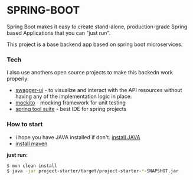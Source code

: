 # SPRING-BOOT
Spring Boot makes it easy to create stand-alone, production-grade Spring based Applications that you can "just run".

This project is a base backend app based on spring boot microservices.

### Tech

I also use anothers open source projects to make this backedn work properly:

* [swagger-ui] - to visualize and interact with the API resources without having any of the implementation logic in place.
* [mockito] - mocking framework for unit testing
* [spring tool suite] - best IDE for spring projects

### How to start
* i hope you have JAVA installed if don't. [install JAVA]
* [install maven]

**just run:**
```sh
$ mvn clean install
$ java -jar project-starter/target/project-starter-*-SNAPSHOT.jar
```

[//]: # (These are reference links used in the body of this note and get stripped out when the markdown processor does its job. There is no need to format nicely because it shouldn't be seen. Thanks SO - http://stackoverflow.com/questions/4823468/store-comments-in-markdown-syntax)

   [spring-boot]: <http://spring.io/projects/spring-boot>
   [swagger-ui]: <https://swagger.io/tools/swagger-ui/>
   [mockito]: <https://site.mockito.org>
   [spring tool suite]: <https://spring.io/tools>
   [install maven]: <https://maven.apache.org/install.html>
   [install JAVA]: https://www.java.com/es/download/